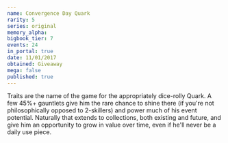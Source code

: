 ```yaml
---
name: Convergence Day Quark
rarity: 5
series: original
memory_alpha:
bigbook_tier: 7
events: 24
in_portal: true
date: 11/01/2017
obtained: Giveaway
mega: false
published: true
---
```


Traits are the name of the game for the appropriately dice-rolly Quark. A few 45%+ gauntlets give him the rare chance to shine there (if you're not philosophically opposed to 2-skillers) and power much of his event potential. Naturally that extends to collections, both existing and future, and give him an opportunity to grow in value over time, even if he'll never be a daily use piece.
